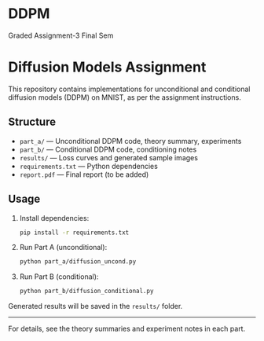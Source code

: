 # DDPM
Graded Assignment-3 Final Sem

# Diffusion Models Assignment

This repository contains implementations for unconditional and conditional diffusion models (DDPM) on MNIST, as per the assignment instructions.

## Structure

- `part_a/` — Unconditional DDPM code, theory summary, experiments
- `part_b/` — Conditional DDPM code, conditioning notes
- `results/` — Loss curves and generated sample images
- `requirements.txt` — Python dependencies
- `report.pdf` — Final report (to be added)

## Usage

1. Install dependencies:
   ```bash
   pip install -r requirements.txt
   ```
2. Run Part A (unconditional):
   ```bash
   python part_a/diffusion_uncond.py
   ```
3. Run Part B (conditional):
   ```bash
   python part_b/diffusion_conditional.py
   ```

Generated results will be saved in the `results/` folder.

---

For details, see the theory summaries and experiment notes in each part.
